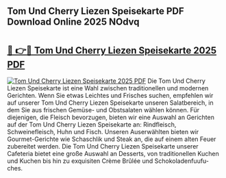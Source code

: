 ## Tom Und Cherry Liezen Speisekarte PDF Download Online 2025 NOdvq

# <h2><a href="http://gc8n85.nevu.top/?p=Tom+Und+Cherry+Liezen+Speisekarte">🔗 👉🔴 Tom Und Cherry Liezen Speisekarte 2025 PDF</a></h2>

[![Tom Und Cherry Liezen Speisekarte 2025 PDF](https://i.imgur.com/dBaPXMq.png)](http://gc8n85.nevu.top/?p=Tom+Und+Cherry+Liezen+Speisekarte)
Die Tom Und Cherry Liezen Speisekarte ist eine Wahl zwischen traditionellen und modernen Gerichten. Wenn Sie etwas Leichtes und Frisches suchen, empfehlen wir auf unserer Tom Und Cherry Liezen Speisekarte unseren Salatbereich, in dem Sie aus frischen Gemüse- und Obstsalaten wählen können. Für diejenigen, die Fleisch bevorzugen, bieten wir eine Auswahl an Gerichten auf der Tom Und Cherry Liezen Speisekarte an: Rindfleisch, Schweinefleisch, Huhn und Fisch. Unseren Auserwählten bieten wir Gourmet-Gerichte wie Schaschlik und Steak an, die auf einem alten Feuer zubereitet werden. Die Tom Und Cherry Liezen Speisekarte unserer Cafeteria bietet eine große Auswahl an Desserts, von traditionellen Kuchen und Kuchen bis hin zu exquisiten Crème Brûlée und Schokoladenfuufu-ches.

